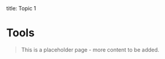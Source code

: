 <frontmatter>
  title: Topic 1
</frontmatter>

<br>

# Tools

> This is a placeholder page - more content to be added.
